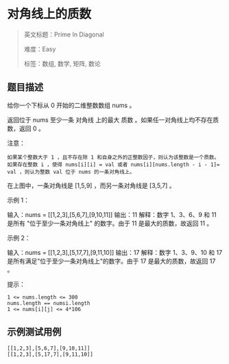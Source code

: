 # 对角线上的质数

> 英文标题：Prime In Diagonal
> 
> 难度：Easy
> 
> 标签：数组, 数学, 矩阵, 数论
> 

## 题目描述

给你一个下标从 0 开始的二维整数数组 nums 。

返回位于 nums 至少一条 对角线 上的最大 质数 。如果任一对角线上均不存在质数，返回 0 。

注意：


	如果某个整数大于 1 ，且不存在除 1 和自身之外的正整数因子，则认为该整数是一个质数。
	如果存在整数 i ，使得 nums[i][i] = val 或者 nums[i][nums.length - i - 1]= val ，则认为整数 val 位于 nums 的一条对角线上。




在上图中，一条对角线是 [1,5,9] ，而另一条对角线是 [3,5,7] 。

 

示例 1：


输入：nums = [[1,2,3],[5,6,7],[9,10,11]]
输出：11
解释：数字 1、3、6、9 和 11 是所有 "位于至少一条对角线上" 的数字。由于 11 是最大的质数，故返回 11 。


示例 2：


输入：nums = [[1,2,3],[5,17,7],[9,11,10]]
输出：17
解释：数字 1、3、9、10 和 17 是所有满足"位于至少一条对角线上"的数字。由于 17 是最大的质数，故返回 17 。


 

提示：


	1 <= nums.length <= 300
	nums.length == numsi.length
	1 <= nums[i][j] <= 4*106

## 示例测试用例

```
[[1,2,3],[5,6,7],[9,10,11]]
[[1,2,3],[5,17,7],[9,11,10]]
```


